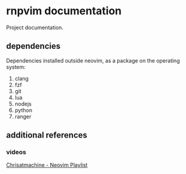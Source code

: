 
# rnpvim documentation

Project documentation.

## dependencies

Dependencies installed outside neovim, as a package on the operating system:

1. clang
2. fzf
3. git
4. lua
5. nodejs
6. python
7. ranger

##  additional references

### videos

[Chrisatmachine - Neovim Playlist](https://www.youtube.com/watch?v=65Wq4fjREUU&list=PLhoH5vyxr6QqPtKMp03pcJd_Vg8FZ0rtg)

